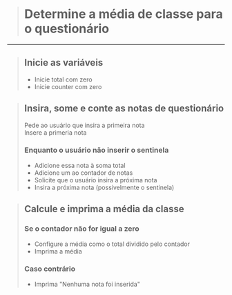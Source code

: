 > # Determine a média de classe para o questionário

---

> ## Inicie as variáveis
>
> - Inicie total com zero
> - Inicie counter com zero

> ## Insira, some e conte as notas de questionário
>
> Pede ao usuário que insira a primeira nota  
> Insere a primeria nota
>
> ### Enquanto o usuário não inserir o sentinela
>
> - Adicione essa nota à soma total 
> - Adicione um ao contador de notas
> - Solicite que o usuário insira a próxima nota
> - Insira a próxima nota (possivelmente o sentinela)

> ## Calcule e imprima a média da classe
> 
> ### Se o contador não for igual a zero
>  
> - Configure a média como o total dividido pelo contador
> - Imprima a média
>
> ### Caso contrário
> - Imprima "Nenhuma nota foi inserida"